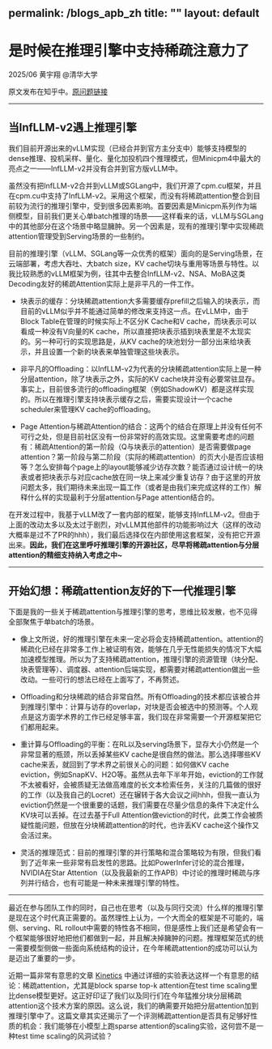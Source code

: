 permalink: /blogs_apb_zh
title: ""
layout: default
---

# 是时候在推理引擎中支持稀疏注意力了
2025/06 黄宇翔 @清华大学

原文发布在知乎中。[原问题链接](https://www.zhihu.com/question/1914321160193140575/answer/1914339822979512127)

---

## 当InfLLM-v2遇上推理引擎

我们目前开源出来的vLLM实现（已经合并到官方主分支中）能够支持模型的dense推理、投机采样、量化、量化加投机四个推理模式，但Minicpm4中最大的亮点之一——InfLLM-v2并没有合并到官方版vLLM中。

虽然没有把InfLLM-v2合并到vLLM或SGLang中，我们开源了cpm.cu框架，并且在cpm.cu中支持了InfLLM-v2。采用这个框架，而没有将稀疏attention整合到目前较为流行的推理引擎中，受到很多因素影响。首要因素是Minicpm系列作为端侧模型，目前我们更关心单batch推理的场景——这样看来的话，vLLM与SGLang中的其他部分在这个场景中略显臃肿。另一个因素是，现有的推理引擎中实现稀疏attention管理受到Serving场景的一些制约。

目前的推理引擎（vLLM、SGLang等一众优秀的框架）面向的是Serving场景，在云端部署，考虑大吞吐、大batch size，KV cache切块与重用等场景与特性。以我比较熟悉的vLLM框架为例，往其中去整合InfLLM-v2、NSA、MoBA这类Decoding友好的稀疏Attention实际上是非平凡的一件工作。

- 块表示的缓存：分块稀疏attention大多需要缓存prefill之后输入的块表示，而目前的vLLM似乎并不能通过简单的修改来支持这一点。在vLLM中，由于Block Table在管理的时候实际上不区分K Cache和V cache，而块表示可以看成一种没有V向量的K cache，所以直接把块表示插到块表里是不太现实的。另一种可行的实现思路是，从KV cache的块池划分一部分出来给块表示，并且设置一个新的块表来单独管理这些块表示。


- 非平凡的Offloading：以InfLLM-v2为代表的分块稀疏attention实际上是一种分层attention，除了块表示之外，实际的KV cache块并没有必要常驻显存。事实上，目前很多流行的offloading框架（例如ShadowKV）都是这样实现的。所以在推理引擎支持块表示缓存之后，需要实现设计一个cache scheduler来管理KV cache的offloading。


- Page Attention与稀疏Attention的结合：这两个的结合在原理上并没有任何不可行之处，但是目前社区没有一份非常好的高效实现。这里需要考虑的问题有：稀疏Attention的第一阶段（Q与块表示的attention）是否需要做page attention？第一阶段与第二阶段（实际的稀疏attention）的页大小是否应该相等？怎么安排每个page上的layout能够减少访存次数？能否通过设计统一的块表或者把块表示与对应cache放在同一块上来减少重复访存？由于这里的开放问题太多，我们期待未来出现一篇工作（或者是由我们来完成这样的工作）解释什么样的实现最利于分层attention与Page attention结合的。


在开发过程中，我基于vLLM改了一套内部的框架，能够支持InfLLM-v2。但由于上面的改动太多以及太过于剧烈，对vLLM其他部件的功能影响过大（这样的改动大概率是过不了PR的hhh），我们最后选择仅在内部使用这套框架，没有把它开源出来。**因此，我们在这里呼吁推理引擎的开源社区，尽早将稀疏attention与分层attention的精细支持纳入考虑之中~**

---

## 开始幻想：稀疏attention友好的下一代推理引擎

下面是我的一些关于稀疏attention与推理引擎的思考，思维比较发散，也不见得全部聚焦于单batch的场景。

- 像上文所说，好的推理引擎在未来一定必将会支持稀疏attention。attention的稀疏化已经在非常多工作上被证明有效，能够在几乎无性能损失的情况下大幅加速模型推理。所以为了支持稀疏attention，推理引擎的资源管理（块分配、块表管理等）、调度器、attention后端实现，都需要对稀疏attention做出一些改动。一些可行的想法已经在上面写了，不再赘述。


- Offloading和分块稀疏的结合非常自然。所有Offloading的技术都应该被合并到推理引擎中：计算与访存的overlap，对块是否会被选中的预测等。个人观点是这方面学术界的工作已经足够丰富，我们现在非常需要一个开源框架把它们都用起来。


- 重计算与Offloading的平衡：在RL以及serving场景下，显存大小仍然是一个非常显著的瓶颈，所以丢掉某些KV cache是很自然的做法。那么选择哪些KV cache来丢，就回到了学术界之前很关心的问题：如何做KV cache eviction，例如SnapKV、H2O等。虽然从去年下半年开始，eviction的工作就不太被看好，会被质疑无法做高难度的长文本检索任务，关注的几篇做的很好的工作（以及我自己的Locret）还在辗转于各大会议之间hhh，但我一直认为eviction仍然是一个很重要的话题，我们需要在尽量少信息的条件下决定什么KV块可以丢掉。在过去基于Full Attention做eviction的时代，此类工作会被质疑性能问题，但放在分块稀疏attention的时代，也许丢KV cache这个操作又会活过来。


- 灵活的推理范式：目前的推理引擎的并行策略和混合策略较为有限，但我们看到了近年来一些非常有启发性的思路。比如PowerInfer讨论的混合推理，NVIDIA在Star Attention（以及我最新的工作APB）中讨论的推理时稀疏与序列并行结合，也有可能是一种未来推理引擎的特性。

---

最近在参与团队工作的同时，自己也在思考（以及与同行交流）什么样的推理引擎是现在这个时代真正需要的。虽然理性上认为，一个大而全的框架是不可能的，端侧、serving、RL rollout中需要的特性各不相同，但是感性上我们还是希望会有一个框架能够很好地把他们都做到一起，并且解决掉臃肿的问题。推理框架范式的统一需要模型侧做一些面向系统结构的设计，在今年稀疏attention的成功可以认为是迈出了重要的一步。

近期一篇非常有意思的文章 [Kinetics](https://arxiv.org/pdf/2506.05333) 中通过详细的实验表达这样一个有意思的结论：稀疏attention，尤其是block sparse top-k attention在test time scaling里比dense模型更好。这正好印证了我们以及同行们在今年猛推分块分层稀疏attention这个技术方案的原因。这么说，我们的确需要开始把分层attention加到推理引擎中了。这篇文章其实还揭示了一个评测稀疏attention是否具有足够好性质的机会：我们能够在小模型上跑sparse attention的scaling实验，这何尝不是一种test time scaling的风洞试验？